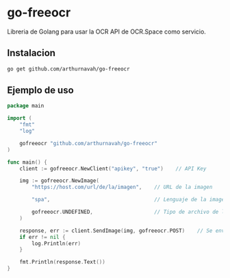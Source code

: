 # go-freeocr
Libreria de Golang para usar la OCR API de OCR.Space como servicio.

## Instalacion
```sh
go get github.com/arthurnavah/go-freeocr
```

## Ejemplo de uso
```go
package main

import (
	"fmt"
	"log"

	gofreeocr "github.com/arthurnavah/go-freeocr"
)

func main() {
    client := gofreeocr.NewClient("apikey", "true")    // API Key

    img := gofreeocr.NewImage(
        "https://host.com/url/de/la/imagen",    // URL de la imagen

        "spa",                                  // Lenguaje de la imagen

        gofreeocr.UNDEFINED,                    // Tipo de archivo de la imagen
    )

    response, err := client.SendImage(img, gofreeocr.POST)    // Se envia la imagen, Declarando el metodo a utilizar
    if err != nil {
        log.Println(err)
    }

    fmt.Println(response.Text())
}
```
